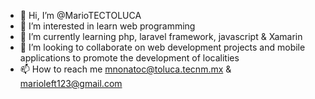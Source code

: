 - 👋 Hi, I’m @MarioTECTOLUCA
- 👀 I’m interested in learn web programming
- 🌱 I’m currently learning php, laravel framework, javascript & Xamarin
- 💞️ I’m looking to collaborate on web development projects and mobile applications to promote the development of localities
- 📫 How to reach me mnonatoc@toluca.tecnm.mx & marioleft123@gmail.com

<!---
MarioTECTOLUCA/MarioTECTOLUCA is a ✨ special ✨ repository because its `README.md` (this file) appears on your GitHub profile.
You can click the Preview link to take a look at your changes.
--->
